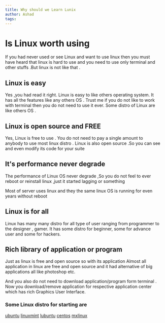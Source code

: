 ```yaml
---
title: Why should we Learn Lunix
author: Ashad
tags:
---
```


# Is Linux worth using  

If you had never used or see Linux and want to use linux then you must have heard that linux is hard to use and you need to use only terminal and other stuffs .But linux is not like that .

<a data-pin-do="embedPin" data-pin-terse="true" href="https://www.pinterest.com/pin/158822324340018483/"></a>

## Linux is easy

Yes ,you had read it right. Linux is easy to like others operating system. It has all the features like any others OS . Trust me if you do not like to work with terminal then you do not need to use it ever. Some distro of Linux are like others OS .

## Linux is open source and FREE

Yes, Linux is free to use . You do not need to pay a single amount to anybody to use most linux distro . Linux is also open source .So you can see and even modify its code for your suite

## It's performance never degrade

The performance of Linux OS never degrade ,So you do not feel to ever reboot or reinstall linux ,just it started lagging or something

Most of server uses linux and they the same linux OS is running for even years without reboot

## Linux is for all

Linux has many many distro for all type of user ranging from programmer to the designer , gamer.
It has some distro for beginner, some for advance user and some for hackers. 

## Rich library of application or program

Just as linux is free and open source so with its application
Almost all application in linux are free and open source and it had alternative of big applications all like photoshop etc.

And you also do not need to download application/program form terminal . Now you download/remove application for respective application center which has rich Graphics User Interface.

### Some Linux distro for starting are

<a href="https://www.ubuntu.com/">ubuntu</a>
<a href="https://blog.linuxmint.com/?p=3669">linuxmint</a>
<a href="https://lubuntu.net/">lubuntu</a>
<a href="https://www.centos.org/">centos</a>
<a href="https://mxlinux.org/">mxlinux</a>


